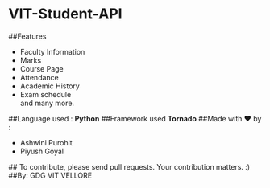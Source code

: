 # VIT-Student-API
##Features
<ul>
<li>Faculty Information</li>
<li>Marks</li>
<li>Course Page</li>
<li>Attendance</li>
<li>Academic History</li>
<li>Exam schedule</li>
and many more.
</ul>

##Language used :
<b>Python</b>
##Framework used 
<b>Tornado</b>
##Made with ❤ by :
<ul>
<li>Ashwini Purohit</li>
<li>Piyush Goyal</li>
</ul>
## To contribute, please send pull requests. Your contribution matters. :) 
##By: GDG VIT VELLORE
